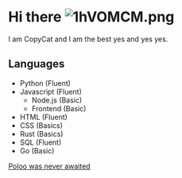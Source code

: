 # **Hi there** ![1hVOMCM.png](https://cdn.discordapp.com/emojis/958317778631286786.webp?size=40&quality=lossless)

I am CopyCat and I am the best yes and yes yes.

## **Languages**

* Python (Fluent)
* Javascript (Fluent)
  * Node.js (Basic)
  * Frontend (Basic)
* HTML (Fluent)
* CSS (Basics)
* Rust (Basics)
* SQL (Fluent)
* Go (Basic)


[Poloo was never awaited](https://github.com/PolooDev)
